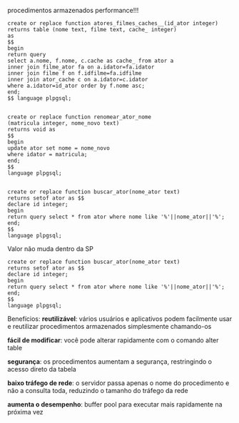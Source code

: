 procedimentos armazenados
performance!!!

``` 
create or replace function atores_filmes_caches__(id_ator integer)
returns table (nome text, filme text, cache_ integer)
as 
$$
begin
return query
select a.nome, f.nome, c.cache as cache_ from ator a
inner join filme_ator fa on a.idator=fa.idator
inner join filme f on f.idfilme=fa.idfilme
inner join ator_cache c on a.idator=c.idator
where a.idator=id_ator order by f.nome asc;
end;
$$ language plpgsql;
```

```

create or replace function renomear_ator_nome
(matricula integer, nome_novo text)
returns void as 
$$
begin
update ator set nome = nome_novo
where idator = matricula;
end;
$$
language plpgsql;


```


```
create or replace function buscar_ator(nome_ator text)
returns setof ator as $$
declare id integer;
begin
return query select * from ator where nome like '%'||nome_ator||'%';
end;
$$
language plpgsql;
```

Valor não muda dentro da SP
```
create or replace function buscar_ator(nome_ator text)
returns setof ator as $$
declare id integer;
begin
return query select * from ator where nome like '%'||nome_ator||'%';
end;
$$
language plpgsql;
```


Benefícios:
**reutilizável**: vários usuários e aplicativos podem facilmente usar e reutilizar procedimentos armazenados simplesmente chamando-os

**fácil de modificar**: você pode alterar rapidamente com o comando alter table

**segurança**: os procedimentos aumentam a segurança, restringindo o acesso direto da tabela

**baixo tráfego de rede**: o servidor passa apenas o nome do procedimento e não a consulta toda, reduzindo o tamanho do tráfego da rede

**aumenta o desempenho**: buffer pool para executar mais rapidamente na próxima vez